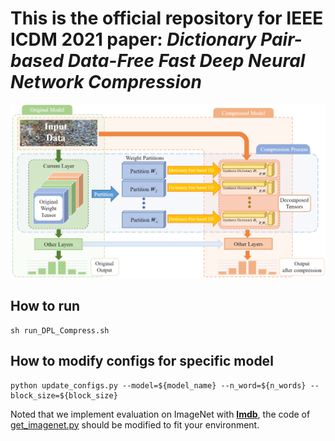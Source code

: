 # This is the official repository for IEEE ICDM 2021 paper: ***Dictionary Pair-based Data-Free Fast Deep Neural Network Compression***

![Main Process](img_README/process.png)

## How to run
```
sh run_DPL_Compress.sh
```

## How to modify configs for specific model
```
python update_configs.py --model=${model_name} --n_word=${n_words} --block_size=${block_size}
```

Noted that we implement evaluation on ImageNet with [**lmdb**](http://www.lmdb.tech/doc/), the code of [get_imagenet.py](utils/get_imagenet.py) should be modified to fit your environment.